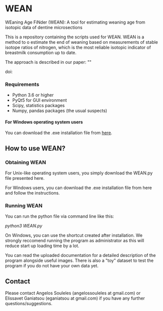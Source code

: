 # WEAN
WEaning Age FiNder (WEAN): A tool for estimating weaning age from isotopic data of dentine microsections

This is a repository containing the scripts used for WEAN. WEAN is a method to o estimate the end of weaning based on measurements of stable isotope ratios of nitrogen, which is the most reliable isotopic indicator of breastmilk consumption up to date. 

The approach is described in our paper: ""

doi:

### Requirements

* Python 3.6 or higher
* PyQt5 for GUI environment
* Scipy, statistics packages
* Numpy, pandas packages (the usual suspects)

#### For Windows operating system users
You can download the .exe installation file from [here](https://www.dropbox.com/s/9nrhtnil2qxmd4s/WEAN_installer.exe?dl=0).


## How to use WEAN?


### Obtaining WEAN

For Unix-like operating system users, you simply download the WEAN.py file presented here.

For Windows users, you can download the .exe installation file from here and follow the instructions.

### Running WEAN

You can run the python file via command line like this:

*python3 WEAN.py*

On Windows, you can use the shortcut created after installation. We strongly reccomend running the program as administrator as this will reduce start up loading time by a lot.


You can read the uploaded documentation for a detailed description of the program alongside useful images. There is also a "toy" dataset to test the program if you do not have your own data yet.

## Contact


Please contact Angelos Souleles (angelossouleles at gmail.com) or Elissavet Ganiatsou (eganiatsou at gmail.com) if you have any further questions/suggestions.
